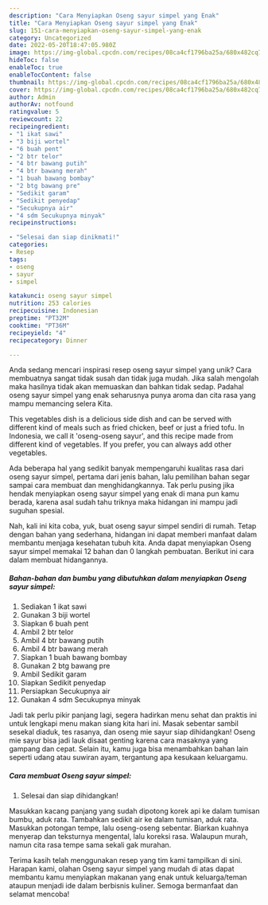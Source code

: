 ```yaml
---
description: "Cara Menyiapkan Oseng sayur simpel yang Enak"
title: "Cara Menyiapkan Oseng sayur simpel yang Enak"
slug: 151-cara-menyiapkan-oseng-sayur-simpel-yang-enak
category: Uncategorized
date: 2022-05-20T18:47:05.980Z
image: https://img-global.cpcdn.com/recipes/08ca4cf1796ba25a/680x482cq70/oseng-sayur-simpel-foto-resep-utama.jpg
hideToc: false
enableToc: true
enableTocContent: false
thumbnail: https://img-global.cpcdn.com/recipes/08ca4cf1796ba25a/680x482cq70/oseng-sayur-simpel-foto-resep-utama.jpg
cover: https://img-global.cpcdn.com/recipes/08ca4cf1796ba25a/680x482cq70/oseng-sayur-simpel-foto-resep-utama.jpg
author: Admin
authorAv: notfound
ratingvalue: 5
reviewcount: 22
recipeingredient:
- "1 ikat sawi"
- "3 biji wortel"
- "6 buah pent"
- "2 btr telor"
- "4 btr bawang putih"
- "4 btr bawang merah"
- "1 buah bawang bombay"
- "2 btg bawang pre"
- "Sedikit garam"
- "Sedikit penyedap"
- "Secukupnya air"
- "4 sdm Secukupnya minyak"
recipeinstructions:

- "Selesai dan siap dinikmati!"
categories:
- Resep
tags:
- oseng
- sayur
- simpel

katakunci: oseng sayur simpel 
nutrition: 253 calories
recipecuisine: Indonesian
preptime: "PT32M"
cooktime: "PT36M"
recipeyield: "4"
recipecategory: Dinner

---
```





Anda sedang mencari inspirasi resep oseng sayur simpel yang unik? Cara membuatnya sangat tidak susah dan tidak juga mudah. Jika salah mengolah maka hasilnya tidak akan memuaskan dan bahkan tidak sedap. Padahal oseng sayur simpel yang enak seharusnya punya aroma dan cita rasa yang mampu memancing selera Kita.





This vegetables dish is a delicious side dish and can be served with different kind of meals such as fried chicken, beef or just a fried tofu. In Indonesia, we call it &#39;oseng-oseng sayur&#39;, and this recipe made from different kind of vegetables. If you prefer, you can always add other vegetables.

Ada beberapa hal yang sedikit banyak mempengaruhi kualitas rasa dari oseng sayur simpel, pertama dari jenis bahan, lalu pemilihan bahan segar sampai cara membuat dan menghidangkannya. Tak perlu pusing jika hendak menyiapkan oseng sayur simpel yang enak di mana pun kamu berada, karena asal sudah tahu triknya maka hidangan ini mampu jadi suguhan spesial.






Nah, kali ini kita coba, yuk, buat oseng sayur simpel sendiri di rumah. Tetap dengan bahan yang sederhana, hidangan ini dapat memberi manfaat dalam membantu menjaga kesehatan tubuh kita. Anda dapat menyiapkan Oseng sayur simpel memakai 12 bahan dan 0 langkah pembuatan. Berikut ini cara dalam membuat hidangannya.

<!--inarticleads1-->

##### Bahan-bahan dan bumbu yang dibutuhkan dalam menyiapkan Oseng sayur simpel:

1. Sediakan 1 ikat sawi
1. Gunakan 3 biji wortel
1. Siapkan 6 buah pent
1. Ambil 2 btr telor
1. Ambil 4 btr bawang putih
1. Ambil 4 btr bawang merah
1. Siapkan 1 buah bawang bombay
1. Gunakan 2 btg bawang pre
1. Ambil Sedikit garam
1. Siapkan Sedikit penyedap
1. Persiapkan Secukupnya air
1. Gunakan 4 sdm Secukupnya minyak


Jadi tak perlu pikir panjang lagi, segera hadirkan menu sehat dan praktis ini untuk lengkapi menu makan siang kita hari ini. Masak sebentar sambil sesekal diaduk, tes rasanya, dan oseng mie sayur siap dihidangkan! Oseng mie sayur bisa jadi lauk disaat genting karena cara masaknya yang gampang dan cepat. Selain itu, kamu juga bisa menambahkan bahan lain seperti udang atau suwiran ayam, tergantung apa kesukaan keluargamu. 

<!--inarticleads2-->

##### Cara membuat Oseng sayur simpel:


1. Selesai dan siap dihidangkan!

Masukkan kacang panjang yang sudah dipotong korek api ke dalam tumisan bumbu, aduk rata. Tambahkan sedikit air ke dalam tumisan, aduk rata. Masukkan potongan tempe, lalu oseng-oseng sebentar. Biarkan kuahnya menyerap dan teksturnya mengental, lalu koreksi rasa. Walaupun murah, namun cita rasa tempe sama sekali gak murahan. 

Terima kasih telah menggunakan resep yang tim kami tampilkan di sini. Harapan kami, olahan Oseng sayur simpel yang mudah di atas dapat membantu kamu menyiapkan makanan yang enak untuk keluarga/teman ataupun menjadi ide dalam berbisnis kuliner. Semoga bermanfaat dan selamat mencoba!
